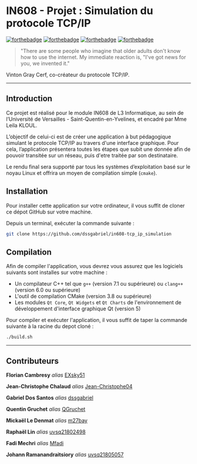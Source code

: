 # IN608 - Projet : Simulation du protocole TCP/IP

[![forthebadge](https://forthebadge.com/images/badges/made-with-c-plus-plus.svg)](http://forthebadge.com) [![forthebadge](https://forthebadge.com/images/badges/powered-by-qt.svg)](http://forthebadge.com) [![forthebadge](https://forthebadge.com/images/badges/not-a-bug-a-feature.svg)](http://forthebadge.com) [![forthebadge](https://forthebadge.com/images/badges/powered-by-black-magic.svg)](http://forthebadge.com)

> "There are some people who imagine that older adults don't know how to use the internet. My immediate reaction is, "I've got news for you, we invented it."

Vinton Gray Cerf, co-créateur du protocole TCP/IP.

--------
## Introduction
Ce projet est réalisé pour le module IN608 de L3 Informatique, au sein de l’Université de Versailles - Saint-Quentin-en-Yvelines, et encadré par Mme Leila KLOUL.

L’objectif de celui-ci est de créer une application à but pédagogique simulant le protocole TCP/IP au travers d'une interface graphique.
Pour cela, l’application présentera toutes les étapes que subit une donnée afin de pouvoir transitée sur un réseau, puis d'etre traitée par son destinataire.

Le rendu final sera supporté par tous les systèmes d’exploitation basé sur le noyau Linux et offrira un moyen de compilation simple (`cmake`).

## Installation
Pour installer cette application sur votre ordinateur, il vous suffit de cloner ce dépot GitHub sur votre machine.

Depuis un terminal, exécuter la commande suivante :
```sh
git clone https://github.com/dssgabriel/in608-tcp_ip_simulation
```

## Compilation

Afin de compiler l'application, vous devrez vous assurez que les logiciels suivants sont installes sur votre machine :
- Un compilateur C++ tel que `g++` (version 7.1 ou supérieure) ou `clang++` (version 6.0 ou supérieure)
- L'outil de compilation CMake (version 3.8 ou supérieure)
- Les modules `Qt Core`, `Qt Widgets` et `Qt Charts` de l'environnement de développement d'interface graphique Qt (version 5)

Pour compiler et exécuter l'application, il vous suffit de taper la commande suivante à la racine du depot cloné :
```sh
./build.sh
```
-------

## Contributeurs

**Florian Cambresy** _alias_ [EXsky51](https://github.com/EXsky51)

**Jean-Christophe Chalaud** _alias_ [Jean-Christophe04](https://github.com/Jean-Christophe04)

**Gabriel Dos Santos** _alias_ [dssgabriel](https://github.com/dssgabriel)

**Quentin Gruchet** _alias_ [QGruchet](https://github.com/QGruchet)

**Mickaël Le Denmat** _alias_ [m27bay](https://github.com/m27bay) 

**Raphaël Lin** _alias_ [uvsq21802498](https://github.com/uvsq21802498)

**Fadi Mechri** _alias_ [Mfadi](https://github.com/uvsq21603504)

**Johann Ramanandraitsiory** _alias_ [uvsq21805057](https://github.com/uvsq21805057)
